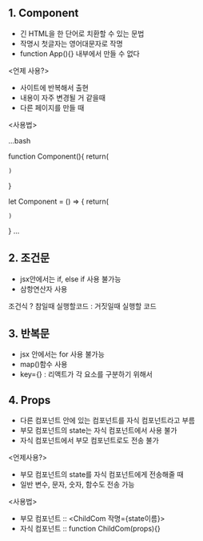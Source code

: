 ## 1. Component

- 긴 HTML을 한 단어로 치환할 수 있는 문법
- 작명시 첫글자는 영어대문자로 작명
- function App(){} 내부에서 만들 수 없다

<언제 사용?>
- 사이트에 반복해서 출현
- 내용이 자주 변경될 거 같을때
- 다른 페이지를 만들 때

<사용법>

...bash
<Component></Component>
<Component />

function Component(){
    return(

    )
}

let Component = () => {
    return(

    )
}
...

## 2. 조건문
- jsx안에서는 if, else if 사용 불가능
- 삼항연산자 사용

조건식 ? 참일때 실행할코드 : 거짓일때 실행할 코드

## 3. 반복문
- jsx 안에서는 for 사용 불가능
- map()함수 사용
- key={} : 리액트가 각 요소를 구분하기 위해서

## 4. Props
- 다른 컴포넌트 안에 있는 컴포넌트를 자식 컴포넌트라고 부름
- 부모 컴포넌트의 state는 자식 컴포넌트에서 사용 불가
- 자식 컴포넌트에서 부모 컴포넌트로도 전송 불가

<언제사용?>
- 부모 컴포넌트의 state를 자식 컴포넌트에게 전송해줄 때
- 일반 변수, 문자, 숫자, 함수도 전송 가능

<사용법>
- 부모 컴포넌트 :: <ChildCom 작명={state이름}>
- 자식 컴포넌트 :: function ChildCom(props){}
